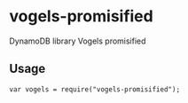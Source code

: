 # vogels-promisified

DynamoDB library Vogels promisified

## Usage

```
var vogels = require("vogels-promisified");
```
